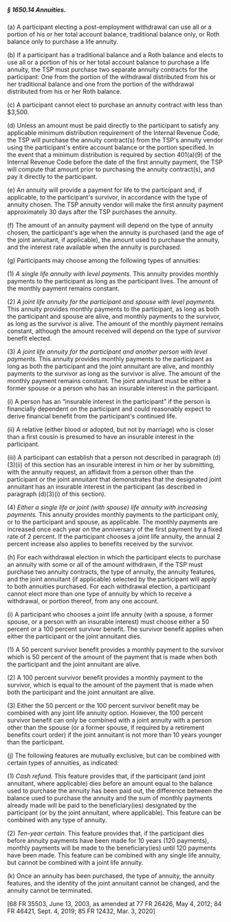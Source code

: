 ##### § 1650.14 Annuities. #####

(a) A participant electing a post-employment withdrawal can use all or a portion of his or her total account balance, traditional balance only, or Roth balance only to purchase a life annuity.

(b) If a participant has a traditional balance and a Roth balance and elects to use all or a portion of his or her total account balance to purchase a life annuity, the TSP must purchase two separate annuity contracts for the participant: One from the portion of the withdrawal distributed from his or her traditional balance and one from the portion of the withdrawal distributed from his or her Roth balance.

(c) A participant cannot elect to purchase an annuity contract with less than $3,500.

(d) Unless an amount must be paid directly to the participant to satisfy any applicable minimum distribution requirement of the Internal Revenue Code, the TSP will purchase the annuity contract(s) from the TSP's annuity vendor using the participant's entire account balance or the portion specified. In the event that a minimum distribution is required by section 401(a)(9) of the Internal Revenue Code before the date of the first annuity payment, the TSP will compute that amount prior to purchasing the annuity contract(s), and pay it directly to the participant.

(e) An annuity will provide a payment for life to the participant and, if applicable, to the participant's survivor, in accordance with the type of annuity chosen. The TSP annuity vendor will make the first annuity payment approximately 30 days after the TSP purchases the annuity.

(f) The amount of an annuity payment will depend on the type of annuity chosen, the participant's age when the annuity is purchased (and the age of the joint annuitant, if applicable), the amount used to purchase the annuity, and the interest rate available when the annuity is purchased.

(g) Participants may choose among the following types of annuities:

(1) *A single life annuity with level payments.* This annuity provides monthly payments to the participant as long as the participant lives. The amount of the monthly payment remains constant.

(2) *A joint life annuity for the participant and spouse with level payments.* This annuity provides monthly payments to the participant, as long as both the participant and spouse are alive, and monthly payments to the survivor, as long as the survivor is alive. The amount of the monthly payment remains constant, although the amount received will depend on the type of survivor benefit elected.

(3) *A joint life annuity for the participant and another person with level payments.* This annuity provides monthly payments to the participant as long as both the participant and the joint annuitant are alive, and monthly payments to the survivor as long as the survivor is alive. The amount of the monthly payment remains constant. The joint annuitant must be either a former spouse or a person who has an insurable interest in the participant.

(i) A person has an “insurable interest in the participant” if the person is financially dependent on the participant and could reasonably expect to derive financial benefit from the participant's continued life.

(ii) A relative (either blood or adopted, but not by marriage) who is closer than a first cousin is presumed to have an insurable interest in the participant.

(iii) A participant can establish that a person not described in paragraph (d)(3)(ii) of this section has an insurable interest in him or her by submitting, with the annuity request, an affidavit from a person other than the participant or the joint annuitant that demonstrates that the designated joint annuitant has an insurable interest in the participant (as described in paragraph (d)(3)(i) of this section).

(4) *Either a single life or joint (with spouse) life annuity with increasing payments.* This annuity provides monthly payments to the participant only, or to the participant and spouse, as applicable. The monthly payments are increased once each year on the anniversary of the first payment by a fixed rate of 2 percent. If the participant chooses a joint life annuity, the annual 2 percent increase also applies to benefits received by the survivor.

(h) For each withdrawal election in which the participant elects to purchase an annuity with some or all of the amount withdrawn, if the TSP must purchase two annuity contracts, the type of annuity, the annuity features, and the joint annuitant (if applicable) selected by the participant will apply to both annuities purchased. For each withdrawal election, a participant cannot elect more than one type of annuity by which to receive a withdrawal, or portion thereof, from any one account.

(i) A participant who chooses a joint life annuity (with a spouse, a former spouse, or a person with an insurable interest) must choose either a 50 percent or a 100 percent survivor benefit. The survivor benefit applies when either the participant or the joint annuitant dies.

(1) A 50 percent survivor benefit provides a monthly payment to the survivor which is 50 percent of the amount of the payment that is made when both the participant and the joint annuitant are alive.

(2) A 100 percent survivor benefit provides a monthly payment to the survivor, which is equal to the amount of the payment that is made when both the participant and the joint annuitant are alive.

(3) Either the 50 percent or the 100 percent survivor benefit may be combined with any joint life annuity option. However, the 100 percent survivor benefit can only be combined with a joint annuity with a person other than the spouse (or a former spouse, if required by a retirement benefits court order) if the joint annuitant is not more than 10 years younger than the participant.

(j) The following features are mutually exclusive, but can be combined with certain types of annuities, as indicated:

(1) *Cash refund.* This feature provides that, if the participant (and joint annuitant, where applicable) dies before an amount equal to the balance used to purchase the annuity has been paid out, the difference between the balance used to purchase the annuity and the sum of monthly payments already made will be paid to the beneficiary(ies) designated by the participant (or by the joint annuitant, where applicable). This feature can be combined with any type of annuity.

(2) *Ten-year certain.* This feature provides that, if the participant dies before annuity payments have been made for 10 years (120 payments), monthly payments will be made to the beneficiary(ies) until 120 payments have been made. This feature can be combined with any single life annuity, but cannot be combined with a joint life annuity.

(k) Once an annuity has been purchased, the type of annuity, the annuity features, and the identity of the joint annuitant cannot be changed, and the annuity cannot be terminated.

[68 FR 35503, June 13, 2003, as amended at 77 FR 26426, May 4, 2012; 84 FR 46421, Sept. 4, 2019; 85 FR 12432, Mar. 3, 2020]